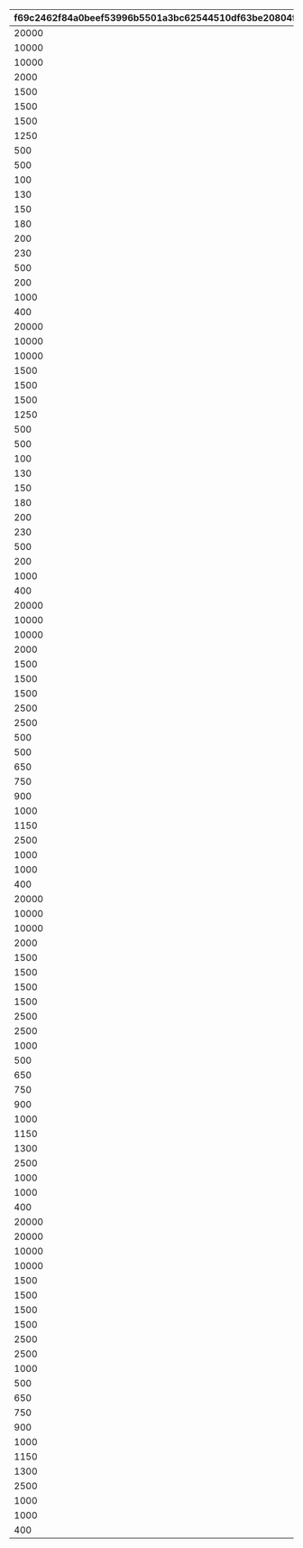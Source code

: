 |f69c2462f84a0beef53996b5501a3bc62544510df63be20804f4efaeb37224f9|9ecc127041a508f83249ca0c72aa7bf4e2f79d9c3a59413797aed6951527c8dc|7009b0c653fcc7fc52b4959eea44f50df0e30af7b96e30da817c133ac52923f1|5752d03558c17fa3a9a53a4337c7a44694caea4cf291cfeb2873ed60dd4f40ab|57a29cc63fced3886b52b184852c05e6be483f1fb0a845e1f31650cab13fbb65|8221c9f098d23d887ec762af2b478634e47e234095be5162255098dac6581c1d|c6716b3cd5be4aa15c6924a1daad37550c27054c161c28840e16ebb0aee18901|722f7916ece2733ac44c6be013ab33f493f91e94857f1e85590222e2dda28e09|
| --- | --- | --- | --- | --- | --- | --- | --- |
|20000|1|2|96001|1|21952|1|1|
|10000|1|2|96001|2|21904|1|1|
|10000|1|2|96001|3|41000|1|1|
|2000|5|2|96001|4|31803|1|5|
|1500|5|2|96001|5|31215|1|5|
|1500|5|2|96001|6|31210|1|5|
|1500|5|2|96001|7|31211|1|5|
|1250|10|2|96001|8|90005|1|5|
|500|20|4|96001|9|140001|1|10|
|500|10|2|96001|10|25001|1|5|
|100|5|4|96001|11|150003|1|5|
|130|5|4|96001|12|150004|1|5|
|150|5|4|96001|13|150005|1|5|
|180|5|4|96001|14|150006|1|5|
|200|5|4|96001|15|150007|1|5|
|230|5|4|96001|16|150008|1|5|
|500|5|2|96001|17|20004|1|100|
|200|5|2|96001|18|22003|1|100|
|1000|0|2|96001|19|20004|1|100|
|400|0|2|96001|20|22003|1|100|
|20000|1|2|96002|21|21952|2|1|
|10000|1|2|96002|22|21904|2|1|
|10000|1|2|96002|23|41000|2|1|
|1500|5|2|96002|24|31233|2|5|
|1500|5|2|96002|25|31229|2|5|
|1500|5|2|96002|26|31225|2|5|
|1250|10|2|96002|27|90005|2|5|
|500|20|4|96002|28|140001|2|10|
|500|10|2|96002|29|25001|2|5|
|100|5|4|96002|30|150003|2|5|
|130|5|4|96002|31|150004|2|5|
|150|5|4|96002|32|150005|2|5|
|180|5|4|96002|33|150006|2|5|
|200|5|4|96002|34|150007|2|5|
|230|5|4|96002|35|150008|2|5|
|500|5|2|96002|36|20004|2|100|
|200|5|2|96002|37|22003|2|100|
|1000|0|2|96002|38|20004|2|100|
|400|0|2|96002|39|22003|2|100|
|20000|1|2|96003|40|21952|3|1|
|10000|1|2|96003|41|21905|3|1|
|10000|1|2|96003|42|41000|3|1|
|2000|5|2|96003|43|31805|3|5|
|1500|5|2|96003|44|31240|3|5|
|1500|5|2|96003|45|31238|3|5|
|1500|5|2|96003|46|31236|3|5|
|2500|5|2|96003|47|90005|3|10|
|2500|5|4|96003|48|140001|3|50|
|500|5|2|96003|49|25001|3|5|
|500|5|4|96003|50|150003|3|30|
|650|5|4|96003|51|150004|3|30|
|750|5|4|96003|52|150005|3|30|
|900|5|4|96003|53|150006|3|30|
|1000|5|4|96003|54|150007|3|30|
|1150|5|4|96003|55|150008|3|30|
|2500|5|2|96003|56|20004|3|500|
|1000|5|2|96003|57|22003|3|500|
|1000|0|2|96003|58|20004|3|100|
|400|0|2|96003|59|22003|3|100|
|20000|1|2|96004|60|21952|4|1|
|10000|1|2|96004|61|21905|4|1|
|10000|2|2|96004|62|41000|4|1|
|2000|5|2|96004|63|31807|4|5|
|1500|5|2|96004|64|31245|4|5|
|1500|5|2|96004|65|31248|4|5|
|1500|5|2|96004|66|31250|4|5|
|1500|5|2|96004|67|31091|4|5|
|2500|5|2|96004|68|90005|4|10|
|2500|10|4|96004|69|140001|4|50|
|1000|10|2|96004|70|25001|4|10|
|500|5|4|96004|71|150003|4|30|
|650|5|4|96004|72|150004|4|30|
|750|5|4|96004|73|150005|4|30|
|900|5|4|96004|74|150006|4|30|
|1000|5|4|96004|75|150007|4|30|
|1150|5|4|96004|76|150008|4|30|
|1300|5|4|96004|77|150009|4|30|
|2500|5|2|96004|78|20004|4|500|
|1000|5|2|96004|79|22003|4|500|
|1000|0|2|96004|80|20004|4|100|
|400|0|2|96004|81|22003|4|100|
|20000|1|2|96005|82|25101|5|1|
|20000|1|2|96005|83|21952|5|1|
|10000|1|2|96005|84|21905|5|1|
|10000|2|2|96005|85|41000|5|1|
|1500|5|2|96005|86|31200|5|5|
|1500|5|2|96005|87|31253|5|5|
|1500|5|2|96005|88|31255|5|5|
|1500|5|2|96005|89|31256|5|5|
|2500|5|2|96005|90|90005|5|10|
|2500|10|4|96005|91|140001|5|50|
|1000|10|2|96005|92|25001|5|10|
|500|5|4|96005|93|150003|5|30|
|650|5|4|96005|94|150004|5|30|
|750|5|4|96005|95|150005|5|30|
|900|5|4|96005|96|150006|5|30|
|1000|5|4|96005|97|150007|5|30|
|1150|5|4|96005|98|150008|5|30|
|1300|5|4|96005|99|150009|5|30|
|2500|5|2|96005|100|20004|5|500|
|1000|5|2|96005|101|22003|5|500|
|1000|0|2|96005|102|20004|5|100|
|400|0|2|96005|103|22003|5|100|